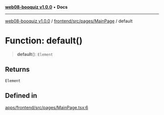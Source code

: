 [**web08-booquiz v1.0.0**](../../../../../README.md) • **Docs**

***

[web08-booquiz v1.0.0](../../../../../modules.md) / [frontend/src/pages/MainPage](../README.md) / default

# Function: default()

> **default**(): `Element`

## Returns

`Element`

## Defined in

[apps/frontend/src/pages/MainPage.tsx:6](https://github.com/boostcampwm-2024/web08-BooQuiz/blob/7e828c98e22bdcb5cd4d46c7c476fd54ffa246ae/apps/frontend/src/pages/MainPage.tsx#L6)

